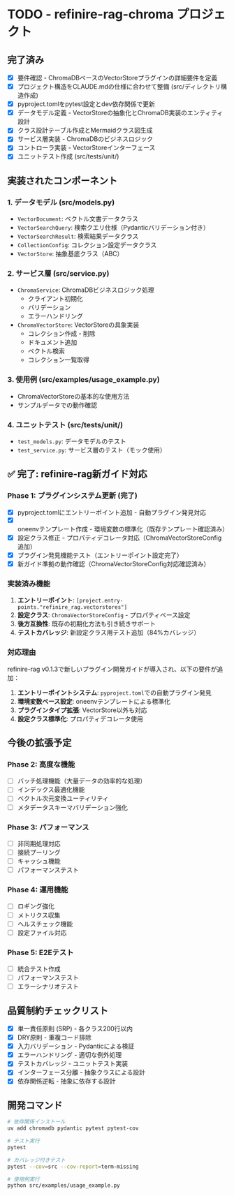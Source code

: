 # TODO - refinire-rag-chroma プロジェクト

## 完了済み
- [x] 要件確認 - ChromaDBベースのVectorStoreプラグインの詳細要件を定義
- [x] プロジェクト構造をCLAUDE.mdの仕様に合わせて整備 (src/ディレクトリ構造作成)
- [x] pyproject.tomlをpytest設定とdev依存関係で更新
- [x] データモデル定義 - VectorStoreの抽象化とChromaDB実装のエンティティ設計
- [x] クラス設計テーブル作成とMermaidクラス図生成
- [x] サービス層実装 - ChromaDBのビジネスロジック
- [x] コントローラ実装 - VectorStoreインターフェース
- [x] ユニットテスト作成 (src/tests/unit/)

## 実装されたコンポーネント

### 1. データモデル (src/models.py)
- `VectorDocument`: ベクトル文書データクラス
- `VectorSearchQuery`: 検索クエリ仕様（Pydanticバリデーション付き）
- `VectorSearchResult`: 検索結果データクラス
- `CollectionConfig`: コレクション設定データクラス
- `VectorStore`: 抽象基底クラス（ABC）

### 2. サービス層 (src/service.py)
- `ChromaService`: ChromaDBビジネスロジック処理
  - クライアント初期化
  - バリデーション
  - エラーハンドリング
- `ChromaVectorStore`: VectorStoreの具象実装
  - コレクション作成・削除
  - ドキュメント追加
  - ベクトル検索
  - コレクション一覧取得

### 3. 使用例 (src/examples/usage_example.py)
- ChromaVectorStoreの基本的な使用方法
- サンプルデータでの動作確認

### 4. ユニットテスト (src/tests/unit/)
- `test_models.py`: データモデルのテスト
- `test_service.py`: サービス層のテスト（モック使用）

## ✅ 完了: refinire-rag新ガイド対応

### Phase 1: プラグインシステム更新 (完了)
- [x] pyproject.tomlにエントリーポイント追加 - 自動プラグイン発見対応
- [x] oneenvテンプレート作成 - 環境変数の標準化（既存テンプレート確認済み）  
- [x] 設定クラス修正 - プロパティデコレータ対応（ChromaVectorStoreConfig追加）
- [x] プラグイン発見機能テスト（エントリーポイント設定完了）
- [x] 新ガイド準拠の動作確認（ChromaVectorStoreConfig対応確認済み）

### 実装済み機能
1. **エントリーポイント**: `[project.entry-points."refinire_rag.vectorstores"]`
2. **設定クラス**: `ChromaVectorStoreConfig` - プロパティベース設定
3. **後方互換性**: 既存の初期化方法も引き続きサポート
4. **テストカバレッジ**: 新設定クラス用テスト追加（84%カバレッジ）

### 対応理由
refinire-rag v0.1.3で新しいプラグイン開発ガイドが導入され、以下の要件が追加：
1. **エントリーポイントシステム**: `pyproject.toml`での自動プラグイン発見
2. **環境変数ベース設定**: oneenvテンプレートによる標準化
3. **プラグインタイプ拡張**: VectorStore以外も対応
4. **設定クラス標準化**: プロパティデコレータ使用

## 今後の拡張予定

### Phase 2: 高度な機能
- [ ] バッチ処理機能（大量データの効率的な処理）
- [ ] インデックス最適化機能
- [ ] ベクトル次元変換ユーティリティ
- [ ] メタデータスキーマバリデーション強化

### Phase 3: パフォーマンス
- [ ] 非同期処理対応
- [ ] 接続プーリング
- [ ] キャッシュ機能
- [ ] パフォーマンステスト

### Phase 4: 運用機能
- [ ] ロギング強化
- [ ] メトリクス収集
- [ ] ヘルスチェック機能
- [ ] 設定ファイル対応

### Phase 5: E2Eテスト
- [ ] 統合テスト作成
- [ ] パフォーマンステスト
- [ ] エラーシナリオテスト

## 品質制約チェックリスト
- [x] 単一責任原則 (SRP) - 各クラス200行以内
- [x] DRY原則 - 重複コード排除
- [x] 入力バリデーション - Pydanticによる検証
- [x] エラーハンドリング - 適切な例外処理
- [x] テストカバレッジ - ユニットテスト実装
- [x] インターフェース分離 - 抽象クラスによる設計
- [x] 依存関係逆転 - 抽象に依存する設計

## 開発コマンド
```bash
# 依存関係インストール
uv add chromadb pydantic pytest pytest-cov

# テスト実行
pytest

# カバレッジ付きテスト
pytest --cov=src --cov-report=term-missing

# 使用例実行
python src/examples/usage_example.py
```